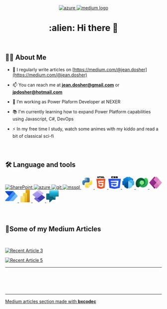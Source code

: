 <div align="center">
<a href="https://www.linkedin.com//in/jean-paul-dosher" target="_blank" rel="noreferrer"> <img src="https://img.shields.io/static/v1?message=LinkedIn&logo=linkedin&label=&color=0077B5&logoColor=white&labelColor=&style=for-the-badge" alt="azure" height="25" alt="linkedin logo"  /> </a>
<a href="https://medium.com/@jean.dosher" target="_blank" rel="noreferrer"> <img src="https://img.shields.io/badge/Medium-12100E?style=for-the-badge&logo=medium&logoColor=white" height="25" alt="medium logo"  /> </a>
</div>

###



###

<h1 align="center"> :alien: Hi there 🖖</h1>

<br>
<h2 align="left">👩‍💻  About Me</h2>

- 📝 I regularly write articles on [https://medium.com/@jean.dosher](https://medium.com/@jean.dosher)

- 📫 You can reach me at **jean.dosher@gmail.com** or **jpdosher@hotmail.com**
- 🔭 I’m working as Power Plaform Developer at NEXER
- 📚 I'm currently learning how to expand Power Platform capabilities using Javascript, C#, DevOps
- ⚡ In my free time I study, watch some animes with my kiddo and read a bit of classical sci-fi</p>

###
<br>
<h2 align="left">🛠 Language and tools</h2>

<p align="left"> 
<a href="https://microsft.sharepoint.com" target="_blank" rel="noreferrer"> <img src="https://github.com/jpdosher/jpdosher/blob/main/Img/Microsoft_Office_SharePoint_(2019%E2%80%93present).svg.png" alt="SharePoint" width="40" height="40"/> </a> 
<a href="https://azure.microsoft.com/en-in/" target="_blank" rel="noreferrer"> <img src="https://www.vectorlogo.zone/logos/microsoft_azure/microsoft_azure-icon.svg" alt="azure" width="40" height="40"/> </a> <a href="https://git-scm.com/" target="_blank" rel="noreferrer"> <img src="https://www.vectorlogo.zone/logos/git-scm/git-scm-icon.svg" alt="git" width="40" height="40"/> </a> <a href="https://www.microsoft.com/en-us/sql-server" target="_blank" rel="noreferrer"> <img src="https://www.svgrepo.com/show/303229/microsoft-sql-server-logo.svg" alt="mssql" width="40" height="40"/> </a> <a href="https://www.python.org" target="_blank" rel="noreferrer"> <img src="https://raw.githubusercontent.com/devicons/devicon/master/icons/python/python-original.svg" alt="python" width="40" height="40"/> </a> <a href="https://www.w3schools.com/html/" target="_blank" rel="noreferrer"> <img src="https://github.com/jpdosher/jpdosher/blob/main/Img/html.png" alt="HTML5" width="40" height="40"/> </a> <a href="www.w3.org/Style/CSS/Overview.en.html" target="_blank" rel="noreferrer"> <img src="https://github.com/jpdosher/jpdosher/blob/main/Img/CSS3_logo_and_wordmark.svg" alt="CSS" width="40" height="40"/> </a>
<a href="https://powerapps.microsoft.com/pt-br/ai-builder" target="_blank" rel="noreferrer"> <img src="Img/AIBuilder_scalable.svg" alt="AI Builder" width="40" height="40"/> </a><a href="hhttps://powerplatform.microsoft.com/en-us/dataverse/" target="_blank" rel="noreferrer"> <img src="Img/Dataverse_scalable.svg" alt="Data Verse" width="40" height="40"/> </a><a href="https://powerapps.microsoft.com/" target="_blank" rel="noreferrer"> <img src="Img/PowerApps_scalable.svg" alt="Power Apps" width="40" height="40"/> </a><a href="https://powerautomate.microsoft.com/" target="_blank" rel="noreferrer"> <img src="Img/PowerAutomate_scalable.svg" alt="Power Automate" width="40" height="40"/> </a><a href="https://powerbi.microsoft.com/" target="_blank" rel="noreferrer"> <img src="Img/PowerBI_scalable.svg" alt="Power BI" width="40" height="40"/> </a>
<a href="https://powerpages.microsoft.com/" target="_blank" rel="noreferrer"> <img src="Img/PowerPages_scalable.svg" alt="Power Pages" width="40" height="40"/> </a>
<a href="https://powervirtualagents.microsoft.com/" target="_blank" rel="noreferrer"> <img src="Img/PowerVirtualAgents_scalable.svg" alt="Virtual Agents" width="40" height="40"/> </a>
</p>


###

<br>
<h2 align="left">📰Some of my Medium Articles</h2>

<br>

 <a target="_blank" href="https://github-readme-medium-recent-article.vercel.app/medium/@jean.dosher/3"><img src="https://github-readme-medium-recent-article.vercel.app/medium/@jean.dosher/3" alt="Recent Article 3"> 

<a target="_blank" href="https://github-readme-medium-recent-article.vercel.app/medium/@jean.dosher/5"><img src="https://github-readme-medium-recent-article.vercel.app/medium/@jean.dosher/5" alt="Recent Article 5"> 
<br>

---
<br>


###
<br>

---

Medium articles section made with **[bxcodec](https://github.com/bxcodec/github-readme-medium-recent-article)**


